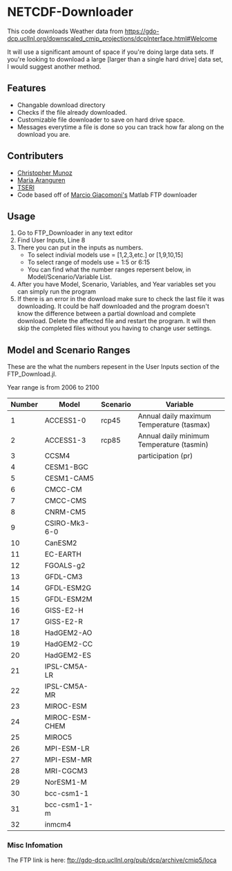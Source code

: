 # NETCDF-Downloader
This code downloads Weather data from https://gdo-dcp.ucllnl.org/downscaled_cmip_projections/dcpInterface.html#Welcome

It will use a significant amount of space if you're doing large data sets. If you're looking to download a large [larger than a single hard drive] data set, I would suggest another method.


## Features
- Changable download directory
- Checks if the file already downloaded.
- Customizable file downloader to save on hard drive space.
- Messages everytime a file is done so you can track how far along on the download you are.

## Contributers
- [Christopher Munoz](https://www.linkedin.com/in/christopher-munoz-036a2a187)
- [Maria Aranguren](https://www.linkedin.com/in/aranguren-maria)
- [TSERI](http://texasenergy.utsa.edu/)
- Code based off of [Marcio Giacomoni's](https://www.linkedin.com/in/marcio-giacomoni-0b718945) Matlab FTP downloader

## Usage

1. Go to FTP_Downloader in any text editor
2. Find User Inputs, Line 8
3. There you can put in the inputs as numbers.
   - To select indivial models use = [1,2,3,etc.] or [1,9,10,15]
   - To select range of models use = 1:5 or 6:15
   - You can find what the number ranges repersent below, in Model/Scenario/Variable List.
4. After you have Model, Scenario, Variables, and Year variables set you can simply run the program
5. If there is an error in the download make sure to check the last file it was downloading. It could be half downloaded and the program doesn't know the difference between a partial download and complete download. Delete the affected file and restart the program. It will then skip the completed files without you having to change user settings.

## Model and Scenario Ranges
These are the what the numbers repesent in the User Inputs section of the FTP_Download.jl.

Year range is from 2006 to 2100

|Number|Model          |Scenario|Variable           |
|------|---------------|--------|-------------------|
|1     | ACCESS1-0     | rcp45  | Annual daily maximum Temperature (tasmax)|
|2     | ACCESS1-3     | rcp85  | Annual daily minimum Temperature (tasmin)|
|3     | CCSM4         |        | participation (pr)|
|4     | CESM1-BGC     |        |                   |
|5     | CESM1-CAM5    |        |                   |
|6     | CMCC-CM       |        |                   |
|7     | CMCC-CMS      |        |                   |
|8     | CNRM-CM5      |        |                   |
|9     | CSIRO-Mk3-6-0 |        |                   |
|10    | CanESM2       |        |                   |
|11    | EC-EARTH      |        |                   |
|12    | FGOALS-g2     |        |                   |
|13    | GFDL-CM3      |        |                   |
|14    | GFDL-ESM2G    |        |                   |
|15    | GFDL-ESM2M    |        |                   |
|16    | GISS-E2-H     |        |                   |
|17    | GISS-E2-R     |        |                   |
|18    | HadGEM2-AO    |        |                   |
|19    | HadGEM2-CC    |        |                   |
|20    | HadGEM2-ES    |        |                   |
|21    | IPSL-CM5A-LR  |        |                   |
|22    | IPSL-CM5A-MR  |        |                   |
|23    | MIROC-ESM     |        |                   |
|24    | MIROC-ESM-CHEM|        |                   |
|25    | MIROC5        |        |                   |
|26    | MPI-ESM-LR    |        |                   |
|27    | MPI-ESM-MR    |        |                   |
|28    | MRI-CGCM3     |        |                   |
|29    | NorESM1-M     |        |                   |
|30    | bcc-csm1-1    |        |                   |
|31    | bcc-csm1-1-m  |        |                   |
|32    | inmcm4        |        |                   |

### Misc Infomation

The FTP link is here: ftp://gdo-dcp.ucllnl.org/pub/dcp/archive/cmip5/loca






